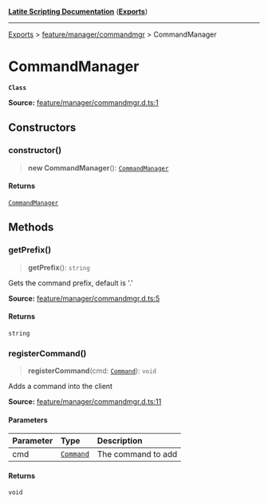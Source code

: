 [**Latite Scripting Documentation**](../../README.md) ([**Exports**](../../exports.md))

---

[Exports](../../exports.md) > [feature/manager/commandmgr](../index.md) > CommandManager

# CommandManager

**`Class`**

**Source:** [feature/manager/commandmgr.d.ts:1](https://github.com/EpiclyRaspberry/latitescripting.github.io/blob/0717eac/definitions/feature/manager/commandmgr.d.ts#L1)

## Constructors

### constructor()

> **new CommandManager**(): [`CommandManager`](class.CommandManager.md)

#### Returns

[`CommandManager`](class.CommandManager.md)

## Methods

### getPrefix()

> **getPrefix**(): `string`

Gets the command prefix, default is '.'

**Source:** [feature/manager/commandmgr.d.ts:5](https://github.com/EpiclyRaspberry/latitescripting.github.io/blob/0717eac/definitions/feature/manager/commandmgr.d.ts#L5)

#### Returns

`string`

### registerCommand()

> **registerCommand**(cmd: [`Command`](../../module.feature_command/classes/class.Command.md)): `void`

Adds a command into the client

**Source:** [feature/manager/commandmgr.d.ts:11](https://github.com/EpiclyRaspberry/latitescripting.github.io/blob/0717eac/definitions/feature/manager/commandmgr.d.ts#L11)

#### Parameters

| Parameter | Type                                                               | Description        |
| :-------- | :----------------------------------------------------------------- | :----------------- |
| cmd       | [`Command`](../../module.feature_command/classes/class.Command.md) | The command to add |

#### Returns

`void`
